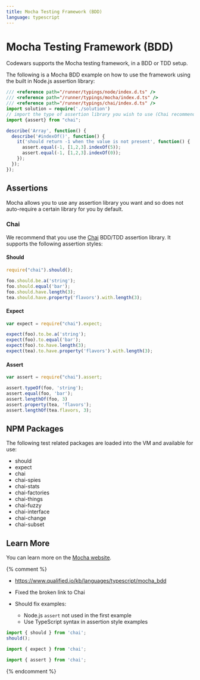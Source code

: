 ```yaml
---
title: Mocha Testing Framework (BDD)
language: typescript
---
```


# Mocha Testing Framework (BDD)

Codewars supports the Mocha testing framework, in a BDD or TDD setup.

The following is a Mocha BDD example on how to use the framework using the built in Node.js assertion library:

```typescript
/// <reference path="/runner/typings/node/index.d.ts" />
/// <reference path="/runner/typings/mocha/index.d.ts" />
/// <reference path="/runner/typings/chai/index.d.ts" />
import solution = require('./solution')
// import the type of assertion library you wish to use (Chai recommended)
import {assert} from "chai";

describe('Array', function() {
  describe('#indexOf()', function() {
    it('should return -1 when the value is not present', function() {
      assert.equal(-1, [1,2,3].indexOf(5));
      assert.equal(-1, [1,2,3].indexOf(0));
    });
  });
});
```

## Assertions

Mocha allows you to use any assertion library you want and so does not auto-require a certain library for you by default.

### Chai

We recommend that you use the [Chai](http://chaijs.com) BDD/TDD assertion library.
It supports the following assertion styles:

#### Should

```typescript
require("chai").should();

foo.should.be.a('string');
foo.should.equal('bar');
foo.should.have.length(3);
tea.should.have.property('flavors').with.length(3);
```

#### Expect

```typescript
var expect = require("chai").expect;

expect(foo).to.be.a('string');
expect(foo).to.equal('bar');
expect(foo).to.have.length(3);
expect(tea).to.have.property('flavors').with.length(3);
```

#### Assert

```typescript
var assert = require("chai").assert;

assert.typeOf(foo, 'string');
assert.equal(foo, 'bar');
assert.lengthOf(foo, 3)
assert.property(tea, 'flavors');
assert.lengthOf(tea.flavors, 3);
```

## NPM Packages

The following test related packages are loaded into the VM and available for use:

* should
* expect
* chai
* chai-spies
* chai-stats
* chai-factories
* chai-things
* chai-fuzzy
* chai-interface
* chai-change
* chai-subset

## Learn More

You can learn more on the [Mocha website](http://mochajs.org/).


{% comment %}

- <https://www.qualified.io/kb/languages/typescript/mocha_bdd>

- Fixed the broken link to Chai

- Should fix examples:
  - Node.js `assert` not used in the first example
  - Use TypeScript syntax in assertion style examples

```typescript
import { should } from 'chai';
should();
```

```typescript
import { expect } from 'chai';
```

```typescript
import { assert } from 'chai';
```

{% endcomment %}
